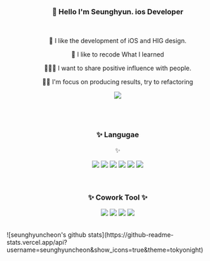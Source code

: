 
<br>



<div align=center><h3> 👋 Hello I'm Seunghyun. ios Developer</h3></div>
<br>
<p align=center> 📱 I like the development of iOS and HIG design.</div><p>  

<p align=center> 📘 I like to recode What I learned</h3></p>

<p align=center> 👨‍👩‍👦 I want to share positive influence with people.</p>
  
<p align=center> 👨‍💻 I'm focus on producing results, try to refactoring</p>

<p align=center>
<a href="https://pololove.tistory.com/"><img src="https://img.shields.io/badge/tistory-09B3AF?style=flat-square&logo=Storyblok&logoColor=white"/></a>
</p>
<br>
<br>


<div align=center><h3>✨ Langugae </h3> ✨</div>

<p align=center>
<img src="https://img.shields.io/badge/swift-F05138?style=flat-square&logo=Swift&logoColor=white"/>
<img src="https://img.shields.io/badge/Uikit-2396F3?style=flat-square&logo=Uikit&logoColor=white"/>
<img src="https://img.shields.io/badge/Java-239632?style=flat-square&logo=Java&logoColor=white"/>
<img src="https://img.shields.io/badge/JavaScript-F7DF1E?style=flat-square&logo=JavaScript&logoColor=white"/>
<img src="https://img.shields.io/badge/TypeScript-3178C6?style=flat-square&logo=TypeScript&logoColor=white"/>
<img src="https://img.shields.io/badge/React-61DAFB?style=flat-square&logo=React&logoColor=white"/>
</p>
<br>

<div align=center><h3>  ✨ Cowork Tool ✨</h3></div>
<p align=center>
<img src="https://img.shields.io/badge/Figma-F24E1E?style=flat-square&logo=Figma&logoColor=white"/>
<img src="https://img.shields.io/badge/Slack-4A154B?style=flat-square&logo=Slack&logoColor=white"/>
<img src="https://img.shields.io/badge/Github-181717?style=flat-square&logo=Github&logoColor=white"/>
<img src="https://img.shields.io/badge/Notion-000000?style=flat-square&logo=Notion&logoColor=white"/>
</p>
<br>
![seunghyuncheon's github stats](https://github-readme-stats.vercel.app/api?username=seunghyuncheon&show_icons=true&theme=tokyonight)

<!--
**seunghyunCheon/seunghyunCheon** is a ✨ _special_ ✨ repository because its `README.md` (this file) appears on your GitHub profile.

Here are some ideas to get you started:

- 🔭 I’m currently working on ...
- 🌱 I’m currently learning ...
- 👯 I’m looking to collaborate on ...
- 🤔 I’m looking for help with ...
- 💬 Ask me about ...
- 📫 How to reach me: ...
- 😄 Pronouns: ...
- ⚡ Fun fact: ...
-->
